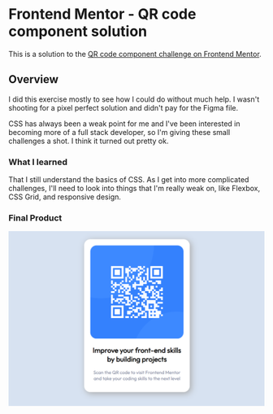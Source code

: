 # Frontend Mentor - QR code component solution

This is a solution to the [QR code component challenge on Frontend Mentor](https://www.frontendmentor.io/challenges/qr-code-component-iux_sIO_H).


## Overview

I did this exercise mostly to see how I could do without much help. I wasn't shooting for a pixel perfect solution and didn't pay for the Figma file.

CSS has always been a weak point for me and I've been interested in becoming more of a full stack developer, so I'm giving these small challenges a shot. I think it turned out pretty ok.

### What I learned

That I still understand the basics of CSS. As I get into more complicated challenges, I'll need to look into things that I'm really weak on, like Flexbox, CSS Grid, and responsive design.

### Final Product
![Final Product](/complete/completeddesign.png)